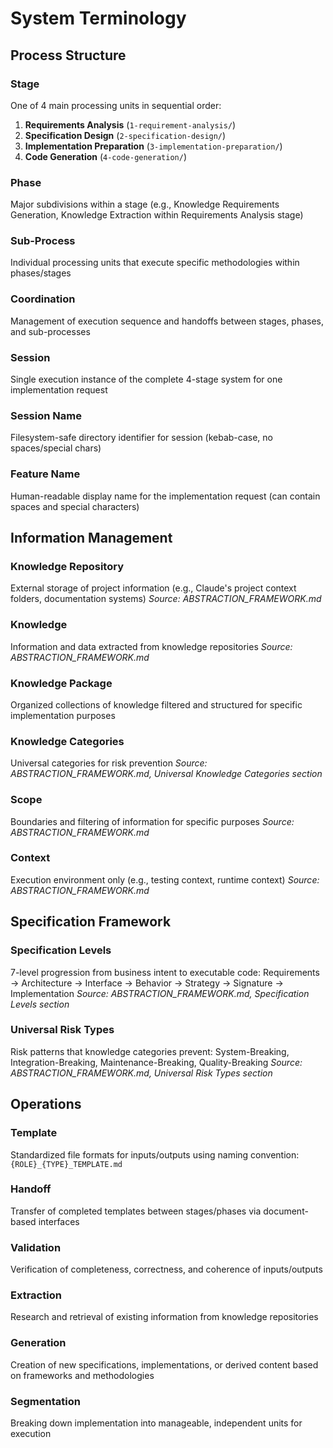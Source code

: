 # System Terminology

## Process Structure

### **Stage**
One of 4 main processing units in sequential order:
1. **Requirements Analysis** (`1-requirement-analysis/`)
2. **Specification Design** (`2-specification-design/`) 
3. **Implementation Preparation** (`3-implementation-preparation/`)
4. **Code Generation** (`4-code-generation/`)

### **Phase** 
Major subdivisions within a stage (e.g., Knowledge Requirements Generation, Knowledge Extraction within Requirements Analysis stage)

### **Sub-Process**
Individual processing units that execute specific methodologies within phases/stages

### **Coordination**
Management of execution sequence and handoffs between stages, phases, and sub-processes

### **Session**
Single execution instance of the complete 4-stage system for one implementation request

### **Session Name**
Filesystem-safe directory identifier for session (kebab-case, no spaces/special chars)

### **Feature Name**
Human-readable display name for the implementation request (can contain spaces and special characters)

## Information Management

### **Knowledge Repository**
External storage of project information (e.g., Claude's project context folders, documentation systems)
*Source: ABSTRACTION_FRAMEWORK.md*

### **Knowledge** 
Information and data extracted from knowledge repositories
*Source: ABSTRACTION_FRAMEWORK.md*

### **Knowledge Package**
Organized collections of knowledge filtered and structured for specific implementation purposes

### **Knowledge Categories**
Universal categories for risk prevention
*Source: ABSTRACTION_FRAMEWORK.md, Universal Knowledge Categories section*

### **Scope**
Boundaries and filtering of information for specific purposes
*Source: ABSTRACTION_FRAMEWORK.md*

### **Context**
Execution environment only (e.g., testing context, runtime context)
*Source: ABSTRACTION_FRAMEWORK.md*

## Specification Framework

### **Specification Levels**
7-level progression from business intent to executable code: Requirements → Architecture → Interface → Behavior → Strategy → Signature → Implementation
*Source: ABSTRACTION_FRAMEWORK.md, Specification Levels section*

### **Universal Risk Types**
Risk patterns that knowledge categories prevent: System-Breaking, Integration-Breaking, Maintenance-Breaking, Quality-Breaking
*Source: ABSTRACTION_FRAMEWORK.md, Universal Risk Types section*

## Operations

### **Template**
Standardized file formats for inputs/outputs using naming convention: `{ROLE}_{TYPE}_TEMPLATE.md`

### **Handoff**
Transfer of completed templates between stages/phases via document-based interfaces

### **Validation**
Verification of completeness, correctness, and coherence of inputs/outputs

### **Extraction**
Research and retrieval of existing information from knowledge repositories

### **Generation**
Creation of new specifications, implementations, or derived content based on frameworks and methodologies

### **Segmentation**
Breaking down implementation into manageable, independent units for execution